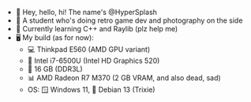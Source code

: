 - 👋 Hey, hello, hi! The name's @HyperSplash
- 👀 A student who's doing retro game dev and photography on the side
- 🌱 Currently learning C++ and Raylib (plz help me)
- 🖥️ My build (as for now):
  - 💻 Thinkpad E560 (AMD GPU variant)
  - 💽 Intel i7-6500U (Intel HD Graphics 520)
  - 🚀 16 GB (DDR3L)
  - 📊 AMD Radeon R7 M370 (2 GB VRAM, and also dead, sad)
  - OS: 🪟 Windows 11, 🐧 Debian 13 (Trixie)

<!---
hypersplash/HyperSplash is a ✨ special ✨ repository because its `README.md` (this file) appears on your GitHub profile.
You can click the Preview link to take a look at your changes.
--->
